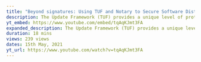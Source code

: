 ```yaml
---
title: "Beyond signatures: Using TUF and Notary to Secure Software Distribution"
description: The Update Framework (TUF) provides a unique level of protection against attacks on software distribution and updates. Marina Moore will discuss how TUF can ensure secure distribution for registries. She...
yt_embed: https://www.youtube.com/embed/tqAqKJmt3FA
expanded_description: The Update Framework (TUF) provides a unique level of protection against attacks on software distribution and updates. Marina Moore will discuss how TUF can ensure secure distribution for registries. She will present an adaption of TUF for use with the Notary v2 project that addresses diverse secure distribution use cases unique to the registry ecosystem.
duration: 18 mins
views: 239 views
dates: 15th May, 2021
yt_url: https://www.youtube.com/watch?v=tqAqKJmt3FA
---
```

